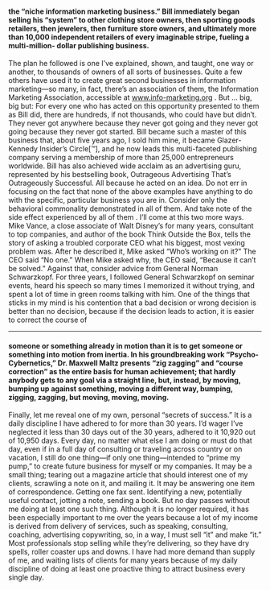 #### the “niche information marketing business.” Bill immediately began selling his “system” to other clothing store owners, then sporting goods retailers, then jewelers, then furniture store owners, and ultimately more than 10,000 independent retailers of every imaginable stripe, fueling a multi-million- dollar publishing business.
 The plan he followed is one I’ve explained, shown, and taught, one way or another, to thousands of owners of all sorts of businesses. Quite a few others have used it to create great second businesses in information marketing—so many, in fact, there’s an association of them, the Information Marketing Association, accessible at www.info-marketing.org . But ... big, big but: For every one who has acted on this opportunity presented to them as Bill did, there are hundreds, if not thousands, who could have but didn’t. They never got anywhere because they never got going and they never got going because they never got started.
 Bill became such a master of this business that, about five years ago, I sold him mine, it became Glazer-Kennedy Insider’s Circle[™], and he now leads this multi-faceted publishing company serving a membership of more than 25,000 entrepreneurs worldwide. Bill has also achieved wide acclaim as an advertising guru, represented by his bestselling book, Outrageous Advertising That’s Outrageously Successful.
 All because he acted on an idea. Do not err in focusing on the fact that none of the above examples have anything to do with the specific, particular business you are in. Consider only the behavioral commonality demonstrated in all of them. And take note of the side effect experienced by all of them .
 I’ll come at this two more ways. Mike Vance, a close associate of Walt Disney’s for many years, consultant to top companies, and author of the book Think Outside the Box, tells the story of asking a troubled corporate CEO what his biggest, most vexing problem was. After he described it, Mike asked “Who’s working on it?” The CEO said “No one.” When Mike asked why, the CEO said, “Because it can’t be solved.” Against that, consider advice from General Norman Schwarzkopf. For three years, I followed General Schwarzkopf on seminar events, heard his speech so many times I memorized it without trying, and spent a lot of time in green rooms talking with him. One of the things that sticks in my mind is his contention that a bad decision or wrong decision is better than no decision, because if the decision leads to action, it is easier to correct the course of

-----

#### someone or something already in motion than it is to get someone or something into motion from inertia. In his groundbreaking work “Psycho- Cybernetics,” Dr. Maxwell Maltz presents “zig zagging” and “course correction” as the entire basis for human achievement; that hardly anybody gets to any goal via a straight line, but, instead, by moving, bumping up against something, moving a different way, bumping, zigging, zagging, but moving, moving, moving.
 Finally, let me reveal one of my own, personal “secrets of success.” It is a daily discipline I have adhered to for more than 30 years. I’d wager I’ve neglected it less than 30 days out of the 30 years, adhered to it 10,920 out of 10,950 days. Every day, no matter what else I am doing or must do that day, even if in a full day of consulting or traveling across country or on vacation, I still do one thing—if only one thing—intended to “prime my pump,” to create future business for myself or my companies. It may be a small thing; tearing out a magazine article that should interest one of my clients, scrawling a note on it, and mailing it. It may be answering one item of correspondence. Getting one fax sent. Identifying a new, potentially useful contact, jotting a note, sending a book. But no day passes without me doing at least one such thing. Although it is no longer required, it has been especially important to me over the years because a lot of my income is derived from delivery of services, such as speaking, consulting, coaching, advertising copywriting, so, in a way, I must sell “it” and make “it.” Most professionals stop selling while they’re delivering, so they have dry spells, roller coaster ups and downs. I have had more demand than supply of me, and waiting lists of clients for many years because of my daily discipline of doing at least one proactive thing to attract business every single day.